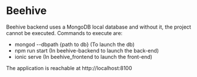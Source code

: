 # Beehive
Beehive backend uses a MongoDB local database and without it, the project cannot be executed.
Commands to execute are:
- mongod --dbpath {path to db} (To launch the db)
- npm run start (In beehive-backend to launch the back-end)
- ionic serve (In beehive_frontend to launch the front-end)

The application is reachable at http://localhost:8100
